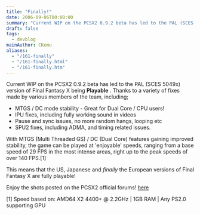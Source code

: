```yaml
---
title: "Finally!"
date: 2006-09-06T00:00:00
summary: "Current WIP on the PCSX2 0.9.2 beta has led to the PAL (SCES 5049x) version of Final Fantasy X being Playable"
draft: false
tags:
  - devblog
mainAuthor: CKemu
aliases:
  - "/161-finally"
  - "/161-finally.html"
  - "/161-finally.htm"
---
```



Current WIP on the PCSX2 0.9.2 beta has led to the PAL (SCES 5049x)
version of Final Fantasy X being **Playable** . Thanks to a variety of
fixes made by various members of the team, including;

-   MTGS / DC mode stability - Great for Dual Core / CPU users!
-   IPU fixes, including fully working sound in videos
-   Pause and sync issues, no more random hangs, looping etc
-   SPU2 fixes, including ADMA, and timing related issues.

With MTGS (Multi Threaded GS) / DC (Dual Core) features gaining improved
stability, the game can be played at 'enjoyable' speeds, ranging from
a base speed of 29 FPS in the most intense areas, right up to the peak
speeds of over 140 FPS.[1]

This means that the US, Japanese and *finally* the European versions of
Final Fantasy X are fully playable!

Enjoy the shots posted on the PCSX2 official forums!
[here](http://forums.ngemu.com/pcsx2-official-forum/77644-0-9-2-final-fantasy-x-stable-playable.html%20)

[1] Speed based on:
AMD64 X2 4400+ @ 2.2GHz | 1GB RAM | Any PS2.0 supporting GPU
